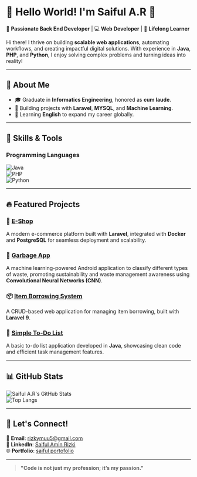 # 👋 Hello World! I'm Saiful A.R 🚀

🎯 **Passionate Back End Developer** | 💻 **Web Developer** | 🌟 **Lifelong Learner**  

Hi there! I thrive on building **scalable web applications**, automating workflows, and creating impactful digital solutions. With experience in **Java**, **PHP**, and **Python**, I enjoy solving complex problems and turning ideas into reality!  

---

## 🚀 About Me   
- 🎓 Graduate in **Informatics Engineering**, honored as **cum laude**.  
- 🔭 Building projects with **Laravel**, **MYSQL**, and **Machine Learning**.  
- 🌱 Learning **English** to expand my career globally.

---

## 🌟 Skills & Tools  
### Programming Languages  
![Java](https://img.shields.io/badge/-Java-007396?style=flat-square&logo=java)  
![PHP](https://img.shields.io/badge/-PHP-777BB4?style=flat-square&logo=php&logoColor=white)  
![Python](https://img.shields.io/badge/-Python-3776AB?style=flat-square&logo=python&logoColor=white)  
 

---

## 🔥 Featured Projects  
### 🛒 [E-Shop](https://github.com/SaifulAR/E-Shop)  
A modern e-commerce platform built with **Laravel**, integrated with **Docker** and **PostgreSQL** for seamless deployment and scalability.  

### 🌱 [Garbage App](https://github.com/SAR09/Garbage-app)  
A machine learning-powered Android application to classify different types of waste, promoting sustainability and waste management awareness using **Convolutional Neural Networks (CNN)**.  

### 📦 [Item Borrowing System](https://github.com/SAR09/CRUD-Peminjaman-Barang)  
A CRUD-based web application for managing item borrowing, built with **Laravel 9**.  

### 📝 [Simple To-Do List](https://github.com/SAR09/ToDoList-JAVA)  
A basic to-do list application developed in **Java**, showcasing clean code and efficient task management features.   

---

## 📊 GitHub Stats  
![Saiful A.R's GitHub Stats](https://github-readme-stats.vercel.app/api?username=SaifulAR&show_icons=true&theme=tokyonight)  
![Top Langs](https://github-readme-stats.vercel.app/api/top-langs/?username=SaifulAR&layout=compact&theme=tokyonight)  

---

## 💬 Let's Connect!  
📧 **Email**: [rizkymuu5@gmail.com](mailto:rizkymuu5@gmail.com)  
💼 **LinkedIn**: [Saiful Amin Rizki](https://linkedin.com/in/saiful-amin-rizki-2a4283223)  
🌐 **Portfolio**: [saiful portofolio](https://www.canva.com/design/DAGXczh4oNc/bhcqCHth5vrIb_9WD2K1lQ/edit?utm_content=DAGXczh4oNc&utm_campaign=designshare&utm_medium=link2&utm_source=sharebutton)  

---

> **"Code is not just my profession; it’s my passion."**  

